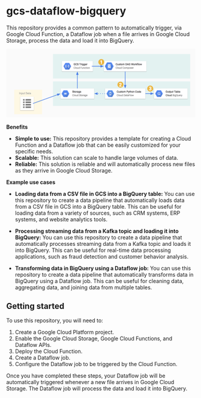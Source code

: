 # gcs-dataflow-bigquery


This repository provides a common pattern to automatically trigger, via Google Cloud Function, a Dataflow job when a file arrives in Google Cloud Storage, process the data and load it into BigQuery.

![alt text](img/workflow-overview.png)



**Benefits**

* **Simple to use:** This repository provides a template for creating a Cloud Function and a Dataflow job that can be easily customized for your specific needs.
* **Scalable:** This solution can scale to handle large volumes of data.
* **Reliable:** This solution is reliable and will automatically process new files as they arrive in Google Cloud Storage.

**Example use cases**

* **Loading data from a CSV file in GCS into a BigQuery table:** You can use this repository to create a data pipeline that automatically loads data from a CSV file in GCS into a BigQuery table. This can be useful for loading data from a variety of sources, such as CRM systems, ERP systems, and website analytics tools.

* **Processing streaming data from a Kafka topic and loading it into BigQuery:** You can use this repository to create a data pipeline that automatically processes streaming data from a Kafka topic and loads it into BigQuery. This can be useful for real-time data processing applications, such as fraud detection and customer behavior analysis.

* **Transforming data in BigQuery using a Dataflow job:** You can use this repository to create a data pipeline that automatically transforms data in BigQuery using a Dataflow job. This can be useful for cleaning data, aggregating data, and joining data from multiple tables.

## Getting started

To use this repository, you will need to:

1. Create a Google Cloud Platform project.
2. Enable the Google Cloud Storage, Google Cloud Functions, and Dataflow APIs.
3. Deploy the Cloud Function.
4. Create a Dataflow job.
5. Configure the Dataflow job to be triggered by the Cloud Function.

Once you have completed these steps, your Dataflow job will be automatically triggered whenever a new file arrives in Google Cloud Storage. The Dataflow job will process the data and load it into BigQuery.
